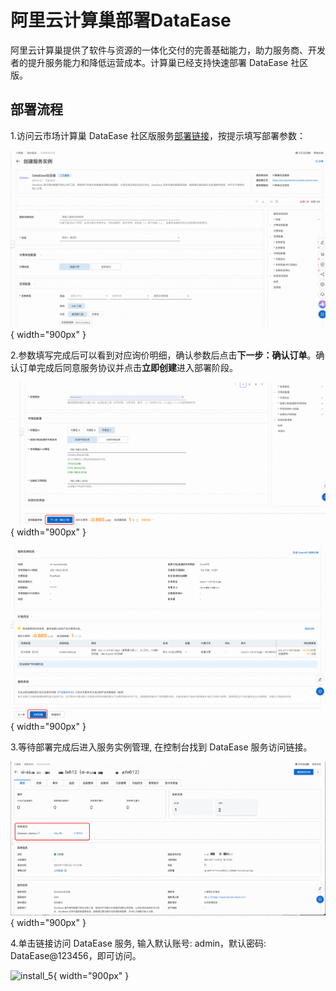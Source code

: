 # 阿里云计算巢部署DataEase

阿里云计算巢提供了软件与资源的一体化交付的完善基础能力，助力服务商、开发者的提升服务能力和降低运营成本。计算巢已经支持快速部署 DataEase 社区版。

## 部署流程
1.访问云市场计算巢 DataEase 社区版服务[部署链接](https://market.aliyun.com/products/9000000174/cmgj00068875.html)，按提示填写部署参数：

![install_1](../img/installation/alibaba_cloud_install_1.png){ width="900px" }

2.参数填写完成后可以看到对应询价明细，确认参数后点击**下一步：确认订单**。确认订单完成后同意服务协议并点击**立即创建**进入部署阶段。

![install_2](../img/installation/alibaba_cloud_install_2.png){ width="900px" }

![install_3](../img/installation/alibaba_cloud_install_3.png){ width="900px" }

3.等待部署完成后进入服务实例管理, 在控制台找到 DataEase 服务访问链接。

![install_4](../img/installation/alibaba_cloud_install_4.png){ width="900px" }

4.单击链接访问 DataEase 服务, 输入默认账号: admin，默认密码: DataEase@123456，即可访问。

![install_5](../img/installation/alibaba_cloud_install_5.png){ width="900px" }
